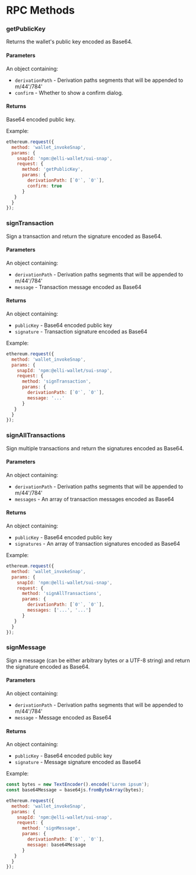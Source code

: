 # RPC Methods

### getPublicKey

Returns the wallet's public key encoded as Base64.

#### Parameters

An object containing:

- `derivationPath` - Derivation paths segments that will be appended to m/44'/784'
- `confirm` - Whether to show a confirm dialog.

#### Returns

Base64 encoded public key.

Example:

```javascript
ethereum.request({
  method: 'wallet_invokeSnap',
  params: {
    snapId: 'npm:@elli-wallet/sui-snap',
    request: {
      method: 'getPublicKey',
      params: {
        derivationPath: [`0'`, `0'`],
        confirm: true
      }
   }
  }
});
```

### signTransaction

Sign a transaction and return the signature encoded as Base64.

#### Parameters

An object containing:

- `derivationPath` - Derivation paths segments that will be appended to m/44'/784'
- `message` - Transaction message encoded as Base64

#### Returns

An object containing:

- `publicKey` - Base64 encoded public key
- `signature` - Transaction signature encoded as Base64

Example:

```javascript
ethereum.request({
  method: 'wallet_invokeSnap',
  params: {
    snapId: 'npm:@elli-wallet/sui-snap',
    request: {
      method: 'signTransaction',
      params: {
        derivationPath: [`0'`, `0'`],
        message: '...'
      }
   }
  }
});
```

### signAllTransactions

Sign multiple transactions and return the signatures encoded as Base64.

#### Parameters

An object containing:

- `derivationPath` - Derivation paths segments that will be appended to m/44'/784'
- `messages` - An array of transaction messages encoded as Base64

#### Returns

An object containing:

- `publicKey` - Base64 encoded public key
- `signatures` - An array of transaction signatures encoded as Base64

Example:

```javascript
ethereum.request({
  method: 'wallet_invokeSnap',
  params: {
    snapId: 'npm:@elli-wallet/sui-snap',
    request: {
      method: 'signAllTransactions',
      params: {
        derivationPath: [`0'`, `0'`],
        messages: ['...', '...']
      }
   }
  }
});
```

### signMessage

Sign a message (can be either arbitrary bytes or a UTF-8 string) and return the signature encoded as Base64.

#### Parameters

An object containing:

- `derivationPath` - Derivation paths segments that will be appended to m/44'/784'
- `message` - Message encoded as Base64

#### Returns

An object containing:

- `publicKey` - Base64 encoded public key
- `signature` - Message signature encoded as Base64

Example:

```javascript
const bytes = new TextEncoder().encode('Lorem ipsum');
const base64Message = base64js.fromByteArray(bytes);

ethereum.request({
  method: 'wallet_invokeSnap',
  params: {
    snapId: 'npm:@elli-wallet/sui-snap',
    request: {
      method: 'signMessage',
      params: {
        derivationPath: [`0'`, `0'`],
        message: base64Message
      }
   }
  }
});
```
